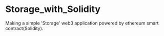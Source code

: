 # Storage_with_Solidity
Making a simple 'Storage' web3 application powered by ethereum smart contract(Solidity).
